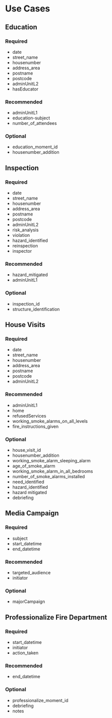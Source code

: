 # Use Cases

##  Education
### Required
- date
- street_name
- housenumber
- address_area
- postname
- postcode
- adminUnitL2
- hasEducator

### Recommended
- adminUnitL1
- education-subject
- number_of_attendees

### Optional
- education_moment_id
- housenumber_addition

## Inspection
### Required
- date
- street_name
- housenumber
- address_area
- postname
- postcode
- adminUnitL2
- risk_analysis
- violation
- hazard_identified
- reinspection
- inspector

### Recommended
- hazard_mitigated
- adminUnitL1 

### Optional
- inspection_id
- structure_identification

## House Visits
### Required
- date
- street_name
- housenumber
- address_area
- postname
- postcode
- adminUnitL2

### Recommended
- adminUnitL1
- home
- refusedServices
- working_smoke_alarms_on_all_levels
- fire_instructions_given

### Optional
- house_visit_id
- housenumber_addition
- working_smoke_alarm_sleeping_alarm
- age_of_smoke_alarm
- working_smoke_alarm_in_all_bedrooms
- number_of_smoke_alarms_installed
- need_identified
- hazard_identified
- hazard mitigated
- debriefing

## Media Campaign
### Required
- subject
- start_datetime
- end_datetime

### Recommended
- targeted_audience
- initiator

### Optional
- majorCampaign

## Professionalize Fire Department
### Required
- start_datetime
- initiator
- action_taken

### Recommended
- end_datetime

### Optional
- professionalize_moment_id
- debriefing
- notes


